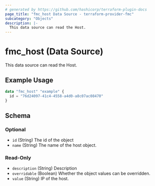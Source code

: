 ```yaml
---
# generated by https://github.com/hashicorp/terraform-plugin-docs
page_title: "fmc_host Data Source - terraform-provider-fmc"
subcategory: "Objects"
description: |-
  This data source can read the Host.
---
```


# fmc_host (Data Source)

This data source can read the Host.

## Example Usage

```terraform
data "fmc_host" "example" {
  id = "76d24097-41c4-4558-a4d0-a8c07ac08470"
}
```

<!-- schema generated by tfplugindocs -->
## Schema

### Optional

- `id` (String) The id of the object
- `name` (String) The name of the host object.

### Read-Only

- `description` (String) Description
- `overridable` (Boolean) Whether the object values can be overridden.
- `value` (String) IP of the host.
